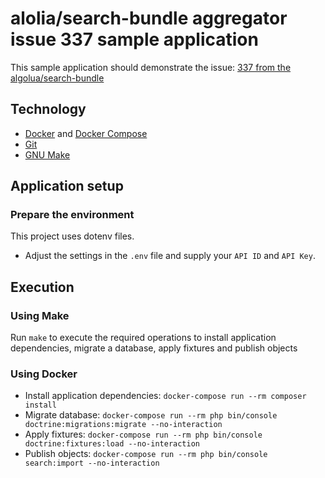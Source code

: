 # alolia/search-bundle aggregator issue 337 sample application

This sample application should demonstrate the issue: [337 from the algolua/search-bundle](https://github.com/algolia/search-bundle/issues/337)

## Technology

* [Docker](https://www.docker.com/) and [Docker Compose](https://github.com/docker/compose)
* [Git](https://git-scm.com/)
* [GNU Make](http://www.gnu.org/software/make)

## Application setup

### Prepare the environment

This project uses dotenv files.

* Adjust the settings in the `.env` file and supply your `API ID` and `API Key`.

## Execution

### Using Make
Run `make` to execute the required operations to install application dependencies, migrate a database, apply fixtures and publish objects

### Using Docker

* Install application dependencies: `docker-compose run --rm composer install`
* Migrate database: `docker-compose run --rm php bin/console doctrine:migrations:migrate --no-interaction`
* Apply fixtures: `docker-compose run --rm php bin/console doctrine:fixtures:load --no-interaction`
* Publish objects: `docker-compose run --rm php bin/console search:import --no-interaction`
